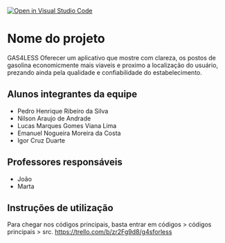 [![Open in Visual Studio Code](https://classroom.github.com/assets/open-in-vscode-c66648af7eb3fe8bc4f294546bfd86ef473780cde1dea487d3c4ff354943c9ae.svg)](https://classroom.github.com/online_ide?assignment_repo_id=7688277&assignment_repo_type=AssignmentRepo)
# Nome do projeto
GAS4LESS
Oferecer um aplicativo que mostre com clareza, os postos de gasolina economicmente mais viaveis e proximo a localização do usuário, 
prezando ainda pela qualidade e confiabilidade do estabelecimento.
## Alunos integrantes da equipe

* Pedro Henrique Ribeiro da Silva
* Nilson Araujo de Andrade
* Lucas Marques Gomes Viana Lima
* Emanuel Nogueira Moreira da Costa
* Igor Cruz Duarte

## Professores responsáveis

* João
* Marta

## Instruções de utilização
Para chegar nos códigos principais, basta entrar em códigos > códigos principais > src.
https://trello.com/b/zr2Fg9d8/g4sforless
